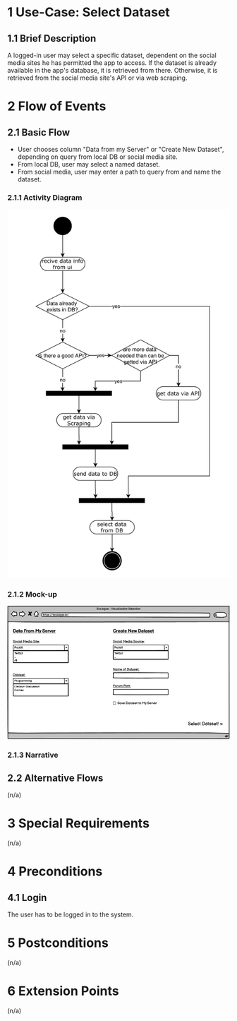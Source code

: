 # 1 Use-Case: Select Dataset

## 1.1 Brief Description

A logged-in user may select a specific dataset, dependent on the social media sites he has permitted the app to access.
If the dataset is already available in the app's database, it is retrieved from there.
Otherwise, it is retrieved from the social media site's API or via web scraping.

# 2 Flow of Events

## 2.1 Basic Flow

- User chooses column "Data from my Server" or "Create New Dataset", depending on query from local DB or social media site.
- From local DB, user may select a named dataset.
- From social media, user may enter a path to query from and name the dataset.

### 2.1.1 Activity Diagram

![Select Dataset Activity Diagram](imgs/ActivityChartSelectDataset.png)

### 2.1.2 Mock-up

![Select Dataset Form Wireframe](imgs/viz_selectDataset_mockup.png)

### 2.1.3 Narrative

## 2.2 Alternative Flows

(n/a)

# 3 Special Requirements

(n/a)

# 4 Preconditions

## 4.1 Login

The user has to be logged in to the system.

# 5 Postconditions

(n/a)
 
# 6 Extension Points

(n/a)
